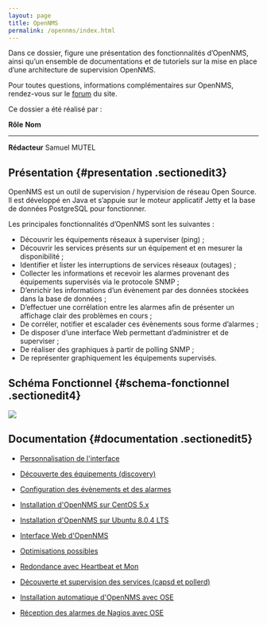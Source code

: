 ```yaml
---
layout: page
title: OpenNMS
permalink: /opennms/index.html
---
```


Dans ce dossier, figure une présentation des fonctionnalités d’OpenNMS,
ainsi qu’un ensemble de documentations et de tutoriels sur la mise en
place d’une architecture de supervision OpenNMS.

Pour toutes questions, informations complémentaires sur OpenNMS,
rendez-vous sur le
[forum](http://forums.monitoring-fr.org/ "http://forums.monitoring-fr.org/")
du site.

Ce dossier a été réalisé par :

  **Rôle**        **Nom**
  --------------- --------------
  **Rédacteur**   Samuel MUTEL

Présentation {#presentation .sectionedit3}
------------

OpenNMS est un outil de supervision / hypervision de réseau Open Source.
Il est développé en Java et s’appuie sur le moteur applicatif Jetty et
la base de données PostgreSQL pour fonctionner.

Les principales fonctionnalités d’OpenNMS sont les suivantes :

-   Découvrir les équipements réseaux à superviser (ping) ;
-   Découvrir les services présents sur un équipement et en mesurer la
    disponibilité ;
-   Identifier et lister les interruptions de services réseaux (outages)
    ;
-   Collecter les informations et recevoir les alarmes provenant des
    équipements supervisés via le protocole SNMP ;
-   D’enrichir les informations d’un évènement par des données stockées
    dans la base de données ;
-   D’effectuer une corrélation entre les alarmes afin de présenter un
    affichage clair des problèmes en cours ;
-   De corréler, notifier et escalader ces évènements sous forme
    d’alarmes ;
-   De disposer d’une interface Web permettant d’administrer et de
    superviser ;
-   De réaliser des graphiques à partir de polling SNMP ;
-   De représenter graphiquement les équipements supervisés.

Schéma Fonctionnel {#schema-fonctionnel .sectionedit4}
------------------

[![](/assets/media/supervision/opennms/archi_logicielle-01.png)](/_detail/supervision/opennms/archi_logicielle-01.png@id=opennms%253Astart.html "supervision:opennms:archi_logicielle-01.png")

Documentation {#documentation .sectionedit5}
-------------

-   [Personnalisation de
    l'interface](custom-ihm.html "opennms:custom-ihm")
-   [Découverte des équipements
    (discovery)](discovery.html "opennms:discovery")
-   [Configuration des évènements et des
    alarmes](events-alarms.html "opennms:events-alarms")
-   [Installation d'OpenNMS sur CentOS
    5.x](install-on-centos.html "opennms:install-on-centos")
-   [Installation d'OpenNMS sur Ubuntu 8.0.4
    LTS](install-on-ubuntu.html "opennms:install-on-ubuntu")
-   [Interface Web
    d'OpenNMS](opennms-interface.html "opennms:opennms-interface")
-   [Optimisations possibles](optimisation.html "opennms:optimisation")
-   [Redondance avec Heartbeat et
    Mon](redondance.html "opennms:redondance")
-   [Découverte et supervision des services (capsd et
    pollerd)](services.html "opennms:services")

-   [Installation automatique d'OpenNMS avec
    OSE](http://www.ose-distrib.org/fr/documentations/41-installation/62-installation-en-mode-standalone.html "http://www.ose-distrib.org/fr/documentations/41-installation/62-installation-en-mode-standalone.html")
-   [Réception des alarmes de Nagios avec
    OSE](http://www.ose-distrib.org/fr/documentations/37-configuration/64-reception-des-alarmes-de-nagios-avec-ose-2.html "http://www.ose-distrib.org/fr/documentations/37-configuration/64-reception-des-alarmes-de-nagios-avec-ose-2.html")